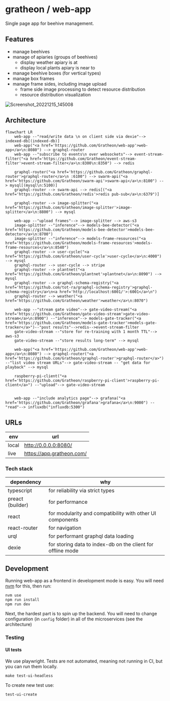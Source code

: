 # gratheon / web-app

Single page app for beehive management.

## Features
- manage beehives
- manage of apiaries (groups of beehives)
	- display weather apiary is at
	- display local plants apiary is near to 
- manage beehive boxes (for vertical types)
- manage box frames
- manage frame sides, including image upload
	- frame side image processing to detect resource distribution
	- resource distribution visualization

![Screenshot_20221215_145008](https://user-images.githubusercontent.com/445122/208070865-e9c486bb-84ed-4205-a269-70693016d808.png)

## Architecture

```mermaid
flowchart LR
	web-app --"read/write data \n on client side via dexie"--> indexed-db[(indexed-db)]
	web-app("<a href='https://github.com/Gratheon/web-app'>web-app</a>\n:8080") --> graphql-router
	web-app --"subscribe to events\n over websockets"--> event-stream-filter("<a href='https://github.com/Gratheon/event-stream-filter'>event-stream-filter</a>\n:8300\n:8350") --> redis
	
	graphql-router("<a href='https://github.com/Gratheon/graphql-router'>graphql-router</a>\n :6100") --> swarm-api("<a href='https://github.com/Gratheon/swarm-api'>swarm-api</a>\n:8100") --> mysql[(mysql\n:5100)]
	graphql-router --> swarm-api --> redis[("<a href='https://github.com/Gratheon/redis'>redis pub-sub</a>\n:6379")]
	
	graphql-router --> image-splitter("<a href='https://github.com/Gratheon/image-splitter'>image-splitter</a>\n:8800") --> mysql
	
	web-app --"upload frames"--> image-splitter --> aws-s3
	image-splitter --"inference"--> models-bee-detector("<a href='https://github.com/Gratheon/models-bee-detector'>models-bee-detector</a>\n:8700")
	image-splitter --"inference"--> models-frame-resources("<a href='https://github.com/Gratheon/models-frame-resources'>models-frame-resources</a>\n:8540")
	graphql-router --> user-cycle("<a href='https://github.com/Gratheon/user-cycle'>user-cycle</a>\n:4000") --> mysql
	graphql-router --> user-cycle --> stripe
	graphql-router --> plantnet("<a href='https://github.com/Gratheon/plantnet'>plantnet</a>\n:8090") --> mysql
	graphql-router --> graphql-schema-registry("<a href='https://github.com/tot-ra/graphql-schema-registry'>graphql-schema-registry</a>\n<a href='http://localhost:6001/'>:6001</a>\n")
	graphql-router --> weather("<a href='https://github.com/Gratheon/weather'>weather</a>\n:8070")

	web-app --"stream gate video"--> gate-video-stream("<a href='https://github.com/Gratheon/gate-video-stream'>gate-video-stream</a>\n:8900") --"inference"--> models-gate-tracker("<a href='https://github.com/Gratheon/models-gate-tracker'>models-gate-tracker</a>")--"post results"-->redis-->event-stream-filter
	gate-video-stream --"store for re-training with 1 month TTL"--> aws-s3
	gate-video-stream --"store results long-term" --> mysql

	web-app("<a href='https://github.com/Gratheon/web-app'>web-app</a>\n:8080") --> graphql-router("<a href='https://github.com/Gratheon/graphql-router'>graphql-router</a>") --"list video stream URLs"--> gate-video-stream -- "get data for playback" --> mysql

	raspberry-pi-client("<a href='https://github.com/Gratheon/raspberry-pi-client'>raspberry-pi-client</a>") --"upload"--> gate-video-stream


	web-app --"include analytics page"--> grafana("<a href='https://github.com/Gratheon/grafana'>grafana</a>\n:9000") --"read"--> influxdb("influxdb:5300")

```

## URLs

| env   | url                       |
| ----- | ------------------------- |
| local | http://0.0.0.0:8080/      |
| live  | https://app.gratheon.com/ |

### Tech stack
|dependency|why|
|--|--|
|typescript| for reliability via strict types|
|preact (builder)| for performance|
|react| for modularity and compatibility with other UI components|
|react-router|for navigation|
|urql| for performant graphql data loading|
|dexie| for storing data to index-db on the client for offline mode|

## Development
Running web-app as a frontend in development mode is easy.
You will need [nvm](https://github.com/nvm-sh/nvm) for this, then run:
```
nvm use
npm run install
npm run dev
```

Next, the hardest part is to spin up the backend. 
You will need to change configuration (in `config` folder) in all of the microservices (see the architecture)

### Testing

#### UI tests
We use playwright. Tests are not automated, meaning not running in CI, but you can run them locally.
```
make test-ui-headless
```

To create new test use:
```
test-ui-create
```
